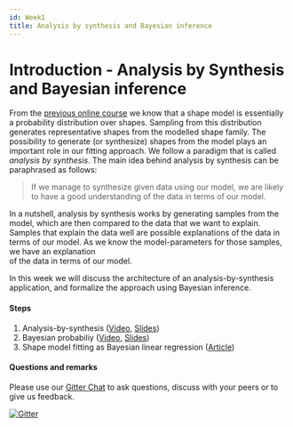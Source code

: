 ```yaml
---
id: Week1
title: Analysis by synthesis and Bayesian inference
---
```


# Introduction - Analysis by Synthesis and Bayesian inference


From the [previous online course](https://gravis.dmi.unibas.ch/PMM/lectures/ssm_courseRun19/) we know that a shape model is essentially a probability distribution over shapes. Sampling from this distribution generates representative shapes from the modelled shape family. The possibility to generate (or synthesize) shapes from the model plays an important role in our fitting approach.  We follow a paradigm that is called *analysis by synthesis*.  The main idea behind analysis by synthesis can be paraphrased as follows:

> If we manage to synthesize given data using our model, we are likely to have a good understanding of the data in terms of our model. 

In a nutshell, analysis by synthesis works by generating samples from the model, which are then compared to the data that we want to explain. Samples that explain the data well are possible explanations of the data in terms of our model. As we know the model-parameters for those samples, we have an explanation  
of the data in terms of our model. 

In this week we will discuss the architecture of an analysis-by-synthesis application, and formalize the 
approach using Bayesian inference.

#### Steps
1. Analysis-by-synthesis ([Video](https://tube.switch.ch/videos/9mttZuUJiQ), [Slides](/slides/week1/analysis-by-synthesis.pdf))
2. Bayesian probabiliy ([Video](https://tube.switch.ch/videos/d08MaERkkD), [Slides](slides/week1/bayesian-probability.pdf))
3. Shape model fitting as Bayesian linear regression ([Article](/week1/linearregression))

#### Questions and remarks


Please use our [Gitter Chat](https://gitter.im/unibas-gravis/pmm-2021?utm_source=share-link&utm_medium=link&utm_campaign=share-link) to ask questions, discuss with your peers or to give us feedback. 

[![Gitter](https://badges.gitter.im/unibas-gravis/pmm-2021.svg)](https://gitter.im/unibas-gravis/pmm-2021?utm_source=badge&utm_medium=badge&utm_campaign=pr-badge)



